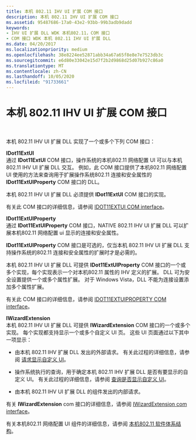 ```yaml
---
title: 本机 802.11 IHV UI 扩展 COM 接口
description: 本机 802.11 IHV UI 扩展 COM 接口
ms.assetid: 95487686-17a0-43e2-93bb-99b3adb9dadd
keywords:
- IHV UI 扩展 DLL WDK 本机802.11，COM 接口
- COM 接口 WDK 本机 802.11 IHV UI 扩展 DLL
ms.date: 04/20/2017
ms.localizationpriority: medium
ms.openlocfilehash: 38e8224ee52871abb34a67a65f8e8e7e7523db3c
ms.sourcegitcommit: e6d80e33042e15d7f2b2d9868d25d07b927c86a0
ms.translationtype: MT
ms.contentlocale: zh-CN
ms.lasthandoff: 10/05/2020
ms.locfileid: "91733661"
---
```

# <a name="native-80211-ihv-ui-extensions-com-interfaces"></a>本机 802.11 IHV UI 扩展 COM 接口




 

本机 802.11 IHV UI 扩展 DLL 实现了一个或多个下列 COM 接口：

<a href="" id="idot11extui"></a>**IDot11ExtUI**  
通过 **IDot11ExtUI** COM 接口，操作系统的本机802.11 网络配置 UI 可以与本机 802.11 IHV UI 扩展 DLL 交互。 例如，此 COM 接口提供了本机802.11 网络配置 UI 使用的方法来查询用于扩展操作系统802.11 连接和安全属性的 **IDot11ExtUIProperty** COM 接口的 DLL。

本机 802.11 IHV UI 扩展 DLL 必须提供 **IDot11ExtUI** COM 接口的实现。

有关此 COM 接口的详细信息，请参阅 [IDOT11EXTUI COM interface](/previous-versions/windows/hardware/wireless/ff553769(v=vs.85))。

<a href="" id="idot11extuiproperty"></a>**IDot11ExtUIProperty**  
通过 **IDot11ExtUIProperty** COM 接口，NATIVE 802.11 IHV UI 扩展 DLL 可以扩展本机802.11 网络配置 ui 显示的连接和安全属性。

**IDot11ExtUIProperty** COM 接口是可选的，仅当本机 802.11 IHV UI 扩展 DLL 支持操作系统的802.11 连接和安全属性的扩展时才是必需的。

本机 802.11 IHV UI 扩展 DLL 可提供 **IDot11ExtUIProperty** COM 接口的一个或多个实现，每个实现表示一个对本机802.11 属性的 IHV 定义的扩展。 DLL 可为安全设置提供一个或多个属性扩展。 对于 Windows Vista，DLL 不能为连接设置添加多个属性扩展。

有关此 COM 接口的详细信息，请参阅 [IDOT11EXTUIPROPERTY COM interface](/previous-versions/windows/hardware/wireless/ff553746(v=vs.85))。

<a href="" id="iwizardextension"></a>**IWizardExtension**  
本机 802.11 IHV UI 扩展 DLL 可提供 **IWizardExtension** COM 接口的一个或多个实现。 每个实现都支持显示一个或多个自定义 UI 页。 这些 UI 页面通过以下其中一项显示：

-   由本机 802.11 IHV 扩展 DLL 发出的外部请求。 有关此过程的详细信息，请参阅 [请求显示自定义 UI](requesting-the-display-of-a-custom-ui.md)。

-   操作系统执行的查询，用于确定本机 802.11 IHV 扩展 DLL 是否有要显示的自定义 UI。 有关此过程的详细信息，请参阅 [查询是否显示自定义 UI](querying-for-the-display-of-a-custom-ui.md)。

-   由本机 802.11 IHV UI 扩展 DLL 的组件发出的内部请求。

有关 **IWizardExtension** com 接口的详细信息，请参阅 [IWizardExtension com interface](/windows/win32/api/shobjidl/nn-shobjidl-iwizardextension)。

有关本机802.11 网络配置 UI 组件的详细信息，请参阅 [本机802.11 软件体系结构](/previous-versions/windows/hardware/wireless/native-802-11-software-architecture)。

 

 